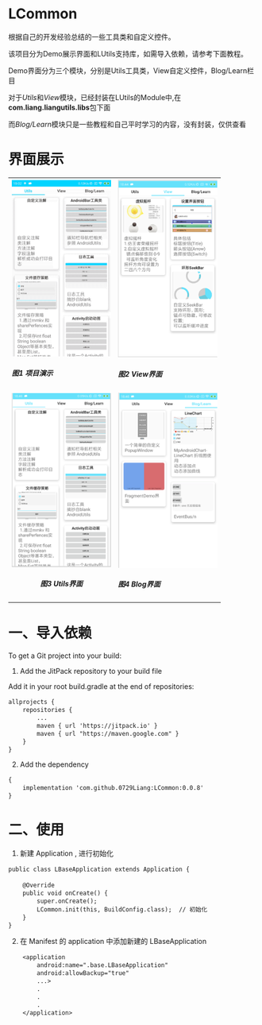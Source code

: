 # LCommon

根据自己的开发经验总结的一些工具类和自定义控件。

该项目分为Demo展示界面和LUtils支持库，如需导入依赖，请参考下面教程。

Demo界面分为三个模块，分别是Utils工具类，View自定义控件，Blog/Learn栏目 

对于*Utils*和*View*模块，已经封装在LUtils的Module中,在**com.liang.liangutils.libs**包下面

而*Blog/Learn*模块只是一些教程和自己平时学习的内容，没有封装，仅供查看

# 界面展示

<table>  
    <tr>
        <td > <img src="https://github.com/0729Liang/LCommon/blob/dev/image/项目演示.gif" width="200"/><h5>图1 项目演示</h5></td> 
        <td> <img src="https://github.com/0729Liang/LCommon/blob/dev/image/LCommon_View.png" width="200"/><h5>图2 View界面</h5></td>
     </tr>    
    <tr>
        <td><center><img src="https://github.com/0729Liang/LCommon/blob/dev/image/LCommon_Utils.png" width="200"/><h5>图3 Utils界面</h5></td>
        <td ><img src="https://github.com/0729Liang/LCommon/blob/dev/image/LCommon_Blog.png" width="200"/><h5>图4 Blog界面</h5></td>
    </tr>
</table>

# 一、导入依赖

To get a Git project into your build:

1. Add the JitPack repository to your build file

Add it in your root build.gradle at the end of repositories:

	allprojects {
		repositories {
			...
			maven { url 'https://jitpack.io' }
			maven { url "https://maven.google.com" }
		}
	}

2. Add the dependency

```
{ 
    implementation 'com.github.0729Liang:LCommon:0.0.8' 
}
```

# 二、使用

1. 新建 Application , 进行初始化

```
public class LBaseApplication extends Application {

    @Override
    public void onCreate() {
        super.onCreate();
        LCommon.init(this, BuildConfig.class);  // 初始化
    }
}

```

2. 在 Manifest 的 application 中添加新建的 LBaseApplication

```
    <application
        android:name=".base.LBaseApplication"
        android:allowBackup="true"
        ...>
        .
        .
        .
    </application>

```


